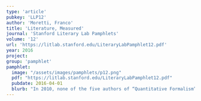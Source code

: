 ```yaml
---
type: 'article'
pubkey: 'LLP12'
author: 'Moretti, Franco'
title: 'Literature, Measured'
journal: 'Stanford Literary Lab Pamphlets'
volume: '12'
url: 'https://litlab.stanford.edu/LiteraryLabPamphlet12.pdf'
year: 2016
project:
group: 'pamphlet'
pamphlet:
  image: "/assets/images/pamphlets/p12.png"
  pdf: "https://litlab.stanford.edu/LiteraryLabPamphlet12.pdf"
  pubdate: 2016-04-01
  blurb: "In 2010, none of the five authors of “Quantitative Formalism” had any idea they were writing a “pamphlet”. A well-known scholarly journal had been asking for an article on new critical approaches, and that’s where we sent the piece once it was finished. But …"
---
```


